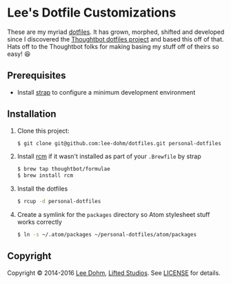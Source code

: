 # Lee's Dotfile Customizations

These are my myriad [dotfiles](http://dotfiles.github.io/). It has grown, morphed, shifted and developed since I discovered the [Thoughtbot dotfiles project](https://github.com/thoughtbot/dotfiles) and based this off of that. Hats off to the Thoughtbot folks for making basing my stuff off of theirs so easy! :laughing:

## Prerequisites

* Install [strap](https://github.com/mikemcquaid/strap) to configure a minimum development environment

## Installation

1. Clone this project:

    ```bash
    $ git clone git@github.com:lee-dohm/dotfiles.git personal-dotfiles
    ```

1. Install [rcm](https://github.com/thoughtbot/rcm) if it wasn't installed as part of your `.Brewfile` by strap

    ```bash
    $ brew tap thoughtbot/formulae
    $ brew install rcm
    ```

1. Install the dotfiles

    ```bash
    $ rcup -d personal-dotfiles
    ```

1. Create a symlink for the `packages` directory so Atom stylesheet stuff works correctly

    ```bash
    $ ln -s ~/.atom/packages ~/personal-dotfiles/atom/packages
    ```

## Copyright

Copyright &copy; 2014-2016 [Lee Dohm](http://www.lee-dohm.com), [Lifted Studios](http://www.liftedstudios.com). See [LICENSE](LICENSE.md) for details.
